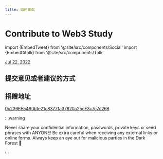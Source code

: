```yaml
---
title: 如何贡献
---
```


# Contribute to Web3 Study


import {EmbedTweet} from '@site/src/components/Social'
import {EmbedGitalk} from '@site/src/components/Talk'

<EmbedTweet class="twitter-tweet" data-dnt="true">
  <a
    href="https://twitter.com/7u3lYyRjnvTlyNq/status/1550291939530244097"
    >Jul 22, 2022</a
  >
</EmbedTweet>

## 提交意见或者建议的方式

<EmbedGitalk></EmbedGitalk>


## 捐赠地址

[0x236BE5490b1e21c83771a37820a25cF3c7c7c26B](https://etherscan.io/address/0x236BE5490b1e21c83771a37820a25cF3c7c7c26B)

:::warning

Never share your confidential information, passwords, private keys or seed phrases with ANYONE! Be extra careful when receiving any external links or online forms. Always keep an eye out for malicious parties in the Dark Forest 👀

:::
